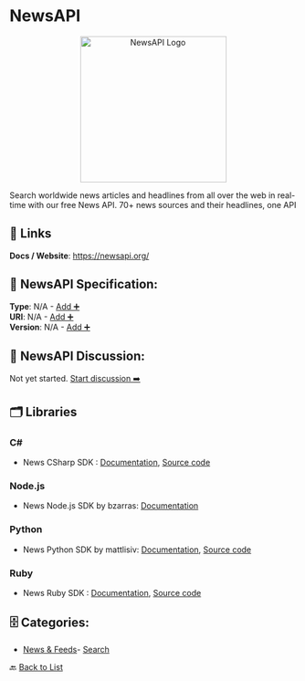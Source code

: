 # NewsAPI
<p align="center">
    <img width="256" src="https://raw.githubusercontent.com/apis-list/apis-list/main/apis/newsapi/logo_256x256.png" alt="NewsAPI Logo"/>
</p>
Search worldwide news articles and headlines from all over the web in real-time with our free News API. 70+ news sources and their headlines, one API

##  🔗 Links
**Docs / Website**: https://newsapi.org/

## 🧬 NewsAPI Specification:
**Type**: N/A - [Add ➕](https://github.com/apis-list/apis-list/edit/main/apis.yaml#L13294)  
**URI**: N/A - [Add ➕](https://github.com/apis-list/apis-list/edit/main/apis.yaml#L13294)  
**Version**: N/A - [Add ➕](https://github.com/apis-list/apis-list/edit/main/apis.yaml#L13294)

## 💬 NewsAPI Discussion:
Not yet started. [Start discussion ➡️](https://github.com/apis-list/apis-list/discussions/new)

## 🗂️ Libraries
### C#
- News CSharp SDK : [Documentation](https://newsapi.org/docs/client-libraries/csharp), [Source code](https://github.com/News-API-gh/News-API-csharp)
### Node.js
- News Node.js SDK by bzarras: [Documentation](https://newsapi.org/docs/client-libraries/node-js)
### Python
- News Python SDK by mattlisiv: [Documentation](https://newsapi.org/docs/client-libraries/python), [Source code](https://github.com/mattlisiv/newsapi-python)
### Ruby
- News Ruby SDK : [Documentation](https://newsapi.org/docs/client-libraries/ruby), [Source code](https://github.com/olegmikhnovich/News-API-ruby)


## 🗄️ Categories:
- [News & Feeds](https://github.com/apis-list/apis-list#news--feeds-)- [Search](https://github.com/apis-list/apis-list#search-)

🔙  [Back to List](https://github.com/apis-list/apis-list)

